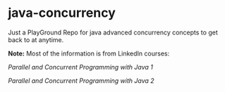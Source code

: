 # java-concurrency

Just a PlayGround Repo for java advanced concurrency concepts
to get back to at anytime.

**Note:** 
Most of the information is from LinkedIn courses:

_Parallel and Concurrent Programming with Java 1_

_Parallel and Concurrent Programming with Java 2_